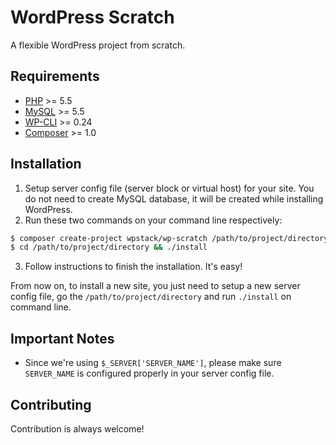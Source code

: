 # WordPress Scratch

A flexible WordPress project from scratch.

## Requirements

- [PHP][1] >= 5.5
- [MySQL][2] >= 5.5
- [WP-CLI][3] >= 0.24
- [Composer][4] >= 1.0

## Installation

1. Setup server config file (server block or virtual host) for your site. You do not need to create MySQL database, it will be created while installing WordPress.
2. Run these two commands on your command line respectively:

  ```bash
  $ composer create-project wpstack/wp-scratch /path/to/project/directory
  $ cd /path/to/project/directory && ./install
  ```
  
3. Follow instructions to finish the installation. It's easy!

From now on, to install a new site, you just need to setup a new server config file, go the `/path/to/project/directory` and run `./install` on command line.

## Important Notes

- Since we're using `$_SERVER['SERVER_NAME']`, please make sure `SERVER_NAME` is configured properly in your server config file.

## Contributing

Contribution is always welcome!


[1]: https://secure.php.net
[2]: http://dev.mysql.com/downloads/mysql/
[3]: http://wp-cli.org
[4]: https://getcomposer.org
